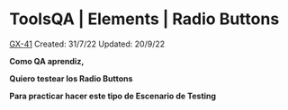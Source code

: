 # ToolsQA | Elements | Radio Buttons

[GX-41](https://upexgalaxy1.atlassian.net/browse/GX-41) Created: 31/7/22 Updated: 20/9/22

**Como QA aprendiz,**

**Quiero testear los Radio Buttons**

**Para practicar hacer este tipo de Escenario de Testing**